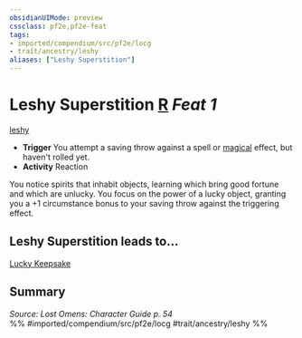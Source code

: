 ```yaml
---
obsidianUIMode: preview
cssclass: pf2e,pf2e-feat
tags:
- imported/compendium/src/pf2e/locg
- trait/ancestry/leshy
aliases: ["Leshy Superstition"]
---
```

# Leshy Superstition  [R](chapter-9-playing-the-game.md#Actions "Reaction") *Feat 1*  
[leshy](leshy-b1.md)  

- **Trigger** You attempt a saving throw against a spell or [magical](magical.md) effect, but haven't rolled yet.
- **Activity** Reaction

You notice spirits that inhabit objects, learning which bring good fortune and which are unlucky. You focus on the power of a lucky object, granting you a +1 circumstance bonus to your saving throw against the triggering effect.

## Leshy Superstition leads to...

[Lucky Keepsake](lucky-keepsake-locg.md)

## Summary

*Source: Lost Omens: Character Guide p. 54*  
%% #imported/compendium/src/pf2e/locg #trait/ancestry/leshy %%